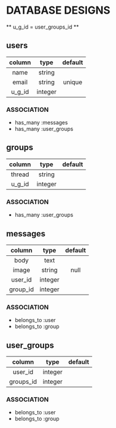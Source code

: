 # DATABASE DESIGNS

** u_g_id = user_groups_id **

## users
| column     | type        | default      |
|:----------:|:-----------:|:------------:|
| name       | string      |              |
| email      | string      | unique       |
| u_g_id     | integer     |              |

### ASSOCIATION
- has_many :messages
- has_many :user_groups

## groups
| column     | type        | default      |
|:----------:|:-----------:|:------------:|
| thread     | string      |              |
| u_g_id     | integer     |              |

### ASSOCIATION
- has_many :user_groups

## messages
| column     | type        | default      |
|:----------:|:-----------:|:------------:|
| body       | text        |              |
| image      | string      | null         |
| user_id    | integer     |              |
| group_id   | integer     |              |

### ASSOCIATION
- belongs_to :user
- belongs_to :group

## user_groups
| column     | type        | default      |
|:----------:|:-----------:|:------------:|
| user_id    | integer     |              |
| groups_id  | integer     |              |

### ASSOCIATION
- belongs_to :user
- belongs_to :group

